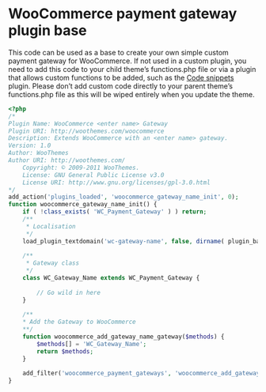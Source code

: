 # WooCommerce payment gateway plugin base

This code can be used as a base to create your own simple custom payment gateway for WooCommerce. If not used in a custom plugin, you need to add this code to your child theme’s functions.php file or via a plugin that allows custom functions to be added, such as the [Code snippets](https://wordpress.org/plugins/code-snippets/) plugin. Please don’t add custom code directly to your parent theme’s functions.php file as this will be wiped entirely when you update the theme.


``` php
<?php
/*
Plugin Name: WooCommerce <enter name> Gateway
Plugin URI: http://woothemes.com/woocommerce
Description: Extends WooCommerce with an <enter name> gateway.
Version: 1.0
Author: WooThemes
Author URI: http://woothemes.com/
	Copyright: © 2009-2011 WooThemes.
	License: GNU General Public License v3.0
	License URI: http://www.gnu.org/licenses/gpl-3.0.html
*/
add_action('plugins_loaded', 'woocommerce_gateway_name_init', 0);
function woocommerce_gateway_name_init() {
	if ( !class_exists( 'WC_Payment_Gateway' ) ) return;
	/**
 	 * Localisation
	 */
	load_plugin_textdomain('wc-gateway-name', false, dirname( plugin_basename( __FILE__ ) ) . '/languages');
    
	/**
 	 * Gateway class
 	 */
	class WC_Gateway_Name extends WC_Payment_Gateway {
	
		// Go wild in here
	}
	
	/**
 	* Add the Gateway to WooCommerce
 	**/
	function woocommerce_add_gateway_name_gateway($methods) {
		$methods[] = 'WC_Gateway_Name';
		return $methods;
	}
	
	add_filter('woocommerce_payment_gateways', 'woocommerce_add_gateway_name_gateway' );
}
```
